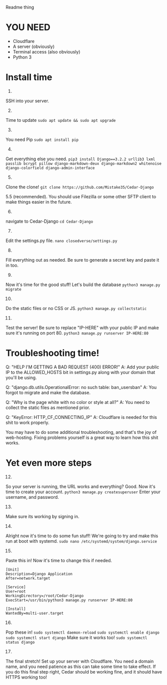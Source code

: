 Readme thing

# YOU NEED
- Cloudflare
- A server (obviously)
- Terminal access (also obviously)
- Python 3

# Install time
1.
SSH into your server.

2.
Time to update
`sudo apt update && sudo apt upgrade`

3.
You need Pip
`sudo apt install pip`

4.
Get everything else you need.
`pip3 install Django==3.2.2 urllib3 lxml passlib bcrypt pillow django-markdown-deux django-markdown2 whitenoise django-colorfield django-admin-interface`

5.
Clone the clone!
`git clone https://github.com/Mistake35/Cedar-Django`

5.5 (recommended).
You should use Filezilla or some other SFTP client to make things easier in the future.

6.
navigate to Cedar-Django
`cd Cedar-Django`

7.
Edit the settings.py file.
`nano closedverse/settings.py`

8.
Fill everything out as needed. Be sure to generate a secret key and paste it in too.

9.
Now it's time for the good stuff! 
Let's build the database
`python3 manage.py migrate`

10.
Do the static files or no CSS or JS.
`python3 manage.py collectstatic`

11.
Test the server!
Be sure to replace "IP-HERE" with your public IP and make sure it's running on port 80.
`python3 manage.py runserver IP-HERE:80`

# Troubleshooting time!
Q: "HELP I'M GETTING A BAD REQUEST (400) ERROR!"
A: Add your public IP to the ALLOWED_HOSTS bit in settings.py along with your domain that you'll be using.

Q: "django.db.utils.OperationalError: no such table: ban_usersban"
A: You forgot to migrate and make the database.

Q: "Why is the page white with no color or style at all?"
A: You need to collect the static files as mentioned prior.

Q: "KeyError: HTTP_CF_CONNECTING_IP"
A: Cloudflare is needed for this shit to work properly.

You may have to do some additional troubleshooting, and that's the joy of web-hosting.
Fixing problems yourself is a great way to learn how this shit works. 

# Yet even more steps

12.
So your server is running, the URL works and everything? Good.
Now it's time to create your account.
`python3 manage.py createsuperuser`
Enter your username, and password.

13.
Make sure its working by signing in.

14.
Alright now it's time to do some fun stuff! We're going to try and make this run at boot with systemd.
`sudo nano /etc/systemd/system/django.service`

15.
Paste this in!
Now it's time to change this if needed.
```
[Unit]
Description=Django Application
After=network.target

[Service]
User=root
WorkingDirectory=/root/Cedar-Django
ExecStart=/usr/bin/python3 manage.py runserver IP-HERE:80

[Install]
WantedBy=multi-user.target
```

16.
Pop these in!
`sudo systemctl daemon-reload`
`sudo systemctl enable django`
`sudo systemctl start django`
Make sure it works too!
`sudo systemctl status django`

17.
The final stretch! 
Set up your server with Cloudflare. You need a domain name, and you need patience as this can take some time to take effect.
If you do this final step right, Cedar should be working fine, and it should have HTTPS working too!
